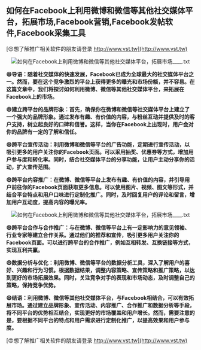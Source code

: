 ## **如何在Facebook上利用微博和微信等其他社交媒体平台，拓展市场,Facebook营销,Facebook发帖软件,Facebook采集工具**

[😍想了解推广相关软件的朋友请登录 http://www.vst.tw](http://www.vst.tw)

 <center><img src="https://vst.tw/MP4/tuiguang/png/4.png" alt="如何在Facebook上利用微博和微信等其他社交媒体平台，拓展市场____.txt"></center>

**😄导语：随着社交媒体的快速发展，Facebook已成为全球最大的社交媒体平台之一。然而，要在这个竞争激烈的平台上获得更多的曝光和市场份额，并不容易。在这篇文章中，我们将探讨如何利用微博、微信等其他社交媒体平台，来拓展在Facebook上的市场。**

**😄建立跨平台的品牌形象：首先，确保你在微博和微信等社交媒体平台上建立了一个强大的品牌形象。通过发布有趣、有价值的内容，与粉丝互动并提供及时的客户支持，树立起良好的口碑和信誉。这样，当你在Facebook上出现时，用户会对你的品牌有一定的了解和信任。**

**😄跨平台宣传活动：利用微博和微信等平台的广告功能，定期进行宣传活动，以吸引更多的用户关注你的Facebook页面。可以采用抽奖、优惠券等方式，增加用户参与度和转化率。同时，结合社交媒体平台的分享功能，让用户主动分享你的活动，扩大宣传范围。**

**😄跨平台内容推广：在微博、微信等平台上发布有趣、有价值的内容，并引导用户前往你的Facebook页面获取更多信息。可以使用图片、视频、图文等形式，并结合平台特点和用户口味进行定制化推广。同时，及时回复用户的评论和留言，增加用户互动度，提高内容的曝光率。**

 <center><img src="https://vst.tw/MP4/tuiguang/png/7.png" alt="如何在Facebook上利用微博和微信等其他社交媒体平台，拓展市场____.txt"></center>

**😄跨平台合作与合作推广：与在微博、微信等平台上有一定影响力的意见领袖、行业专家等建立合作关系。通过他们的推荐和宣传，吸引更多用户关注你的Facebook页面。可以进行跨平台的合作推广，例如互相转发、互换链接等方式，实现互利共赢。**

**😄数据分析与优化：利用微博、微信等平台的数据分析工具，深入了解用户的喜好、兴趣和行为习惯。根据数据结果，调整内容策略、宣传策略和推广策略，以达到更好的市场拓展效果。同时，关注竞争对手的表现和市场动态，及时调整自己的策略，保持竞争优势。**

**😄结语：利用微博、微信等其他社交媒体平台，与Facebook相结合，可以有效拓展市场。通过建立品牌形象、宣传活动、内容推广、合作推广和数据分析等手段，将不同平台的优势相互结合，实现更好的市场覆盖和用户增长。然而，需要注意的是，要根据不同平台的特点和用户需求进行定制化推广，以提高效果和用户参与度。**

[😍想了解推广相关软件的朋友请登录 http://www.vst.tw](http://www.vst.tw)



